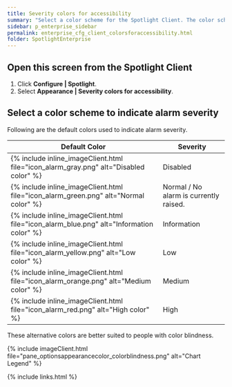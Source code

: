 ```yaml
---
title: Severity colors for accessibility
summary: "Select a color scheme for the Spotlight Client. The color scheme is used to indicate alarm severity."
sidebar: p_enterprise_sidebar
permalink: enterprise_cfg_client_colorsforaccessibility.html
folder: SpotlightEnterprise
---
```




## Open this screen from the Spotlight Client

1. Click **Configure \| Spotlight**.
2. Select **Appearance \| Severity colors for accessibility**.

## Select a color scheme to indicate alarm severity

Following are the default colors used to indicate alarm severity.

Default Color | Severity
--------------|---------
{% include inline_imageClient.html file="icon_alarm_gray.png" alt="Disabled color" %} | Disabled
{% include inline_imageClient.html file="icon_alarm_green.png" alt="Normal color" %} | Normal / No alarm is currently raised.
{% include inline_imageClient.html file="icon_alarm_blue.png" alt="Information color" %} | Information
{% include inline_imageClient.html file="icon_alarm_yellow.png" alt="Low color" %} | Low
{% include inline_imageClient.html file="icon_alarm_orange.png" alt="Medium color" %} | Medium
{% include inline_imageClient.html file="icon_alarm_red.png" alt="High color" %} | High


These alternative colors are better suited to people with color blindness.

{% include imageClient.html file="pane_optionsappearancecolor_colorblindness.png" alt="Chart Legend" %}

{% include links.html %}

